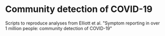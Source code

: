 # Community detection of COVID-19

Scripts to reproduce analyses from Elliott et al.
"Symptom reporting in over 1 million people: community detection of COVID-19"



